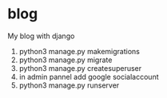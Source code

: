 # blog
My blog with django
1. python3 manage.py makemigrations
2. python3 manage.py migrate
3. python3 manage.py createsuperuser
4. in admin pannel add google socialaccount
5. python3 manage.py runserver
